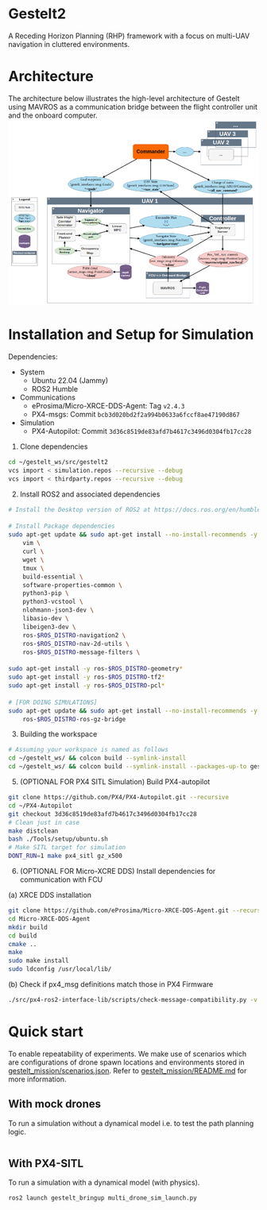 # Gestelt2
A Receding Horizon Planning (RHP) framework with a focus on multi-UAV navigation in cluttered environments. 

# Architecture 

The architecture below illustrates the high-level architecture of Gestelt using MAVROS as a communication bridge between the flight controller unit and the onboard computer.
<img src="docs/pictures/gestelt2_arch.png" alt="Gestelt Architecture" style="width: 1200px;"/>

# Installation and Setup for Simulation

Dependencies:
- System
    - Ubuntu 22.04 (Jammy)
    - ROS2 Humble
- Communications
    - eProsima/Micro-XRCE-DDS-Agent: Tag `v2.4.3`
    - PX4-msgs: Commit `bcb3d020bd2f2a994b0633a6fccf8ae47190d867`
- Simulation 
    - PX4-Autopilot: Commit `3d36c8519de83afd7b4617c3496d0304fb17cc28`

1. Clone dependencies 
```bash
cd ~/gestelt_ws/src/gestelt2
vcs import < simulation.repos --recursive --debug
vcs import < thirdparty.repos --recursive --debug
```
2. Install ROS2 and associated dependencies
```bash
# Install the Desktop version of ROS2 at https://docs.ros.org/en/humble/Installation.html 

# Install Package dependencies
sudo apt-get update && sudo apt-get install --no-install-recommends -y \
    vim \
    curl \
    wget \
    tmux \
    build-essential \
    software-properties-common \
    python3-pip \
    python3-vcstool \
    nlohmann-json3-dev \
    libasio-dev \
    libeigen3-dev \
    ros-$ROS_DISTRO-navigation2 \
    ros-$ROS_DISTRO-nav-2d-utils \
    ros-$ROS_DISTRO-message-filters \

sudo apt-get install -y ros-$ROS_DISTRO-geometry*
sudo apt-get install -y ros-$ROS_DISTRO-tf2*
sudo apt-get install -y ros-$ROS_DISTRO-pcl*

# [FOR DOING SIMULATIONS]
sudo apt-get update && sudo apt-get install --no-install-recommends -y \
    ros-$ROS_DISTRO-ros-gz-bridge

```

3. Building the workspace
```bash
# Assuming your workspace is named as follows
cd ~/gestelt_ws/ && colcon build --symlink-install
cd ~/gestelt_ws/ && colcon build --symlink-install --packages-up-to gestelt_bringup
```

5. (OPTIONAL FOR PX4 SITL Simulation) Build PX4-autopilot 
```bash
git clone https://github.com/PX4/PX4-Autopilot.git --recursive 
cd ~/PX4-Autopilot
git checkout 3d36c8519de83afd7b4617c3496d0304fb17cc28 
# Clean just in case
make distclean
bash ./Tools/setup/ubuntu.sh 
# Make SITL target for simulation
DONT_RUN=1 make px4_sitl gz_x500
```

6. (OPTIONAL FOR Micro-XCRE DDS) Install dependencies for communication with FCU 

(a) XRCE DDS installation
```bash
git clone https://github.com/eProsima/Micro-XRCE-DDS-Agent.git --recursive -b v2.4.3
cd Micro-XRCE-DDS-Agent
mkdir build
cd build
cmake ..
make
sudo make install
sudo ldconfig /usr/local/lib/
```

(b) Check if px4_msg definitions match those in PX4 Firmware
```bash
./src/px4-ros2-interface-lib/scripts/check-message-compatibility.py -v ./src/px4_msgs/ ../PX4-Autopilot/
```

# Quick start

To enable repeatability of experiments. We make use of scenarios which are configurations of drone spawn locations and environments stored in [gestelt_mission/scenarios.json](gestelt_mission/scenarios.json). Refer to [gestelt_mission/README.md](gestelt_mission/README.md) for more information.

## With mock drones
To run a simulation without a dynamical model i.e. to test the path planning logic.
```bash

``` 

## With PX4-SITL 
To run a simulation with a dynamical model (with physics).
```bash
ros2 launch gestelt_bringup multi_drone_sim_launch.py 
```
